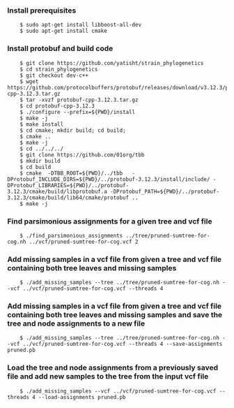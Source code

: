 
### Install prerequisites 
```
    $ sudo apt-get install libboost-all-dev
    $ sudo apt-get install cmake
```
### Install protobuf and build code  
```
    $ git clone https://github.com/yatisht/strain_phylogenetics
    $ cd strain_phylogenetics
    $ git checkout dev-c++
    $ wget https://github.com/protocolbuffers/protobuf/releases/download/v3.12.3/protobuf-cpp-3.12.3.tar.gz
    $ tar -xvzf protobuf-cpp-3.12.3.tar.gz 
    $ cd protobuf-cpp-3.12.3
    $ ./configure --prefix=${PWD}/install
    $ make -j
    $ make install
    $ cd cmake; mkdir build; cd build;
    $ cmake ..
    $ make -j
    $ cd ../../../
    $ git clone https://github.com/01org/tbb
    $ mkdir build
    $ cd build
    $ cmake  -DTBB_ROOT=${PWD}/../tbb   -DProtobuf_INCLUDE_DIRS=${PWD}/../protobuf-3.12.3/install/include/ -DProtobuf_LIBRARIES=${PWD}/../protobuf-3.12.3/cmake/build/libprotobuf.a -DProtobuf_PATH=${PWD}/../protobuf-3.12.3/cmake/build/lib64/cmake/protobuf .. 
    $ make -j
```
### Find parsimonious assignments for a given tree and vcf file 
```
    $ ./find_parsimonious_assignments ../tree/pruned-sumtree-for-cog.nh ../vcf/pruned-sumtree-for-cog.vcf 2 
```
### Add missing samples in a vcf file from given a tree and vcf file containing both tree leaves and missing samples 
```
    $ ./add_missing_samples --tree ../tree/pruned-sumtree-for-cog.nh --vcf ../vcf/pruned-sumtree-for-cog.vcf --threads 4
```
### Add missing samples in a vcf file from given a tree and vcf file containing both tree leaves and missing samples and save the tree and node assignments to a new file 
```
    $ ./add_missing_samples --tree ../tree/pruned-sumtree-for-cog.nh --vcf ../vcf/pruned-sumtree-for-cog.vcf --threads 4 --save-assignments pruned.pb
```
### Load the tree and node assignments from a previously saved file and add new samples to the tree from the input vcf file 
```
    $ ./add_missing_samples --vcf ../vcf/pruned-sumtree-for-cog.vcf --threads 4 --load-assignments pruned.pb
```


